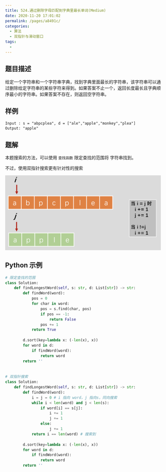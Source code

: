 ```yaml
---
title: 524.通过删除字母匹配到字典里最长单词(Medium)
date: 2020-11-20 17:01:02
permalink: /pages/a8491c/
categories: 
  - 算法
  - 双指针与滑动窗口
tags: 
  - 
---
```


## 题目描述

给定一个字符串和一个字符串字典，找到字典里面最长的字符串，该字符串可以通过删除给定字符串的某些字符来得到。如果答案不止一个，返回长度最长且字典顺序最小的字符串。如果答案不存在，则返回空字符串。

## 样例

```
Input : s = "abpcplea", d = ["ale","apple","monkey","plea"]
Output: "apple"
```

## 题解

本题搜索的方法，可以使用 `查找函数` 限定查找的范围将 字符串找到。

不过，使用双指针搜索更有针对性的搜索

<img src="./assets/img/image-20201120173129022.png" alt="image-20201120173129022" style="zoom: 50%;" />

## Python 示例

```python
# 限定查找的范围
class Solution:
    def findLongestWord(self, s: str, d: List[str]) -> str:
        def findWord(word):
            pos = 0
            for char in word:
                pos = s.find(char, pos)
                if pos == -1:
                    return False 
                pos += 1
            return True 

        d.sort(key=lambda x: (-len(x), x))
        for word in d:
            if findWord(word):
                return word 
        return ''

      
# 双指针搜索
class Solution:
    def findLongestWord(self, s: str, d: List[str]) -> str:
        def findWord(word):
            i = j = 0 # i 指向 word，j 指向s，同向搜索
            while i < len(word) and j < len(s):
                if word[i] == s[j]:
                    i += 1
                    j += 1
                else:
                    j += 1
            return i == len(word) # 搜索到
        
        d.sort(key=lambda x: (-len(x), x))
        for word in d:
            if findWord(word):
                return word 
        return ''
```




